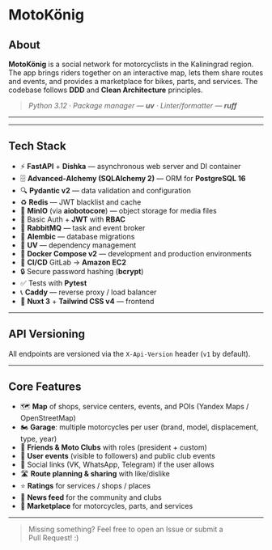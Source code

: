 # MotoKönig

## About

**MotoKönig** is a social network for motorcyclists in the Kaliningrad region. The app brings riders together on an interactive map, lets them share routes and events, and provides a marketplace for bikes, parts, and services. The codebase follows **DDD** and **Clean Architecture** principles.

> *Python 3.12 · Package manager — **uv** · Linter/formatter — **ruff***

---

[//]: # (## Repositories)

[//]: # ()
[//]: # (| Repository           | Purpose                                                                      |)

[//]: # (| -------------------- | ---------------------------------------------------------------------------- |)

[//]: # (| **motokonig-app**    | Main repository: FastAPI backend, OpenAPI docs, and web‑ui + docs submodules |)

[//]: # (| **motokonig-doc**    | Interactive project documentation served directly from the web interface     |)

[//]: # (| **motokonig-web-ui** | Nuxt 3 frontend, Caddy reverse‑proxy configuration, and static assets        |)

---

## Tech Stack

* ⚡ **FastAPI** + **Dishka** — asynchronous web server and DI container
* 🗄️ **Advanced‑Alchemy (SQLAlchemy 2)** — ORM for **PostgreSQL 16**
* 🔍 **Pydantic v2** — data validation and configuration
* ♻️ **Redis** — JWT blacklist and cache
* 💾 **MinIO** (via **aiobotocore**) — object storage for media files
* 🔑 Basic Auth + **JWT** with **RBAC**
* 🐰 **RabbitMQ** — task and event broker
* 💃 **Alembic** — database migrations
* 🎸 **UV** — dependency management
* 🐋 **Docker Compose v2** — development and production environments
* 🚢 **CI/CD** GitLab → **Amazon EC2**
* 🔒 Secure password hashing (**bcrypt**)
* ✅ Tests with **Pytest**
* 📞 **Caddy** — reverse proxy / load balancer
* 💅 **Nuxt 3** + **Tailwind CSS v4** — frontend

---

## API Versioning

All endpoints are versioned via the `X-Api-Version` header (`v1` by default).

---

## Core Features

* 🗺️ **Map** of shops, service centers, events, and POIs (Yandex Maps / OpenStreetMap)
* 🏍️ **Garage**: multiple motorcycles per user (brand, model, displacement, type, year)
* 🤝 **Friends & Moto Clubs** with roles (president + custom)
* 📅 **User events** (visible to followers) and public club events
* 🔗 Social links (VK, WhatsApp, Telegram) if the user allows
* 🛣️ **Route planning & sharing** with like/dislike
* ⭐ **Ratings** for services / shops / places
* 📰 **News feed** for the community and clubs
* 🛒 **Marketplace** for motorcycles, parts, and services

---

[//]: # (## Local Development Docs)

[//]: # ()
[//]: # (* **Backend**: [./docs/deployment.md]&#40;./docs/deployment.md&#41;)

[//]: # (* **Frontend**: [motokonig-web-ui/README.md]&#40;../motokonig-web-ui/README.md&#41;)

> Missing something? Feel free to open an Issue or submit a Pull Request! :)


